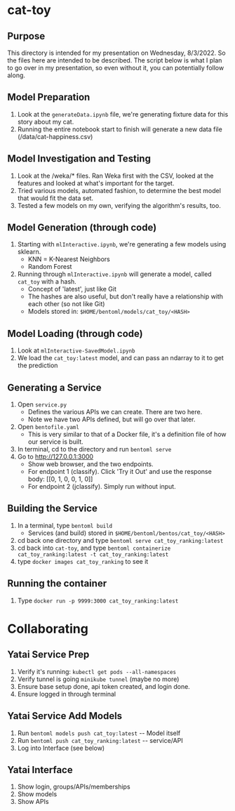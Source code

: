 # cat-toy

## Purpose

This directory is intended for my presentation on Wednesday, 8/3/2022.  So the files here are intended to be described. 
The script below is what I plan to go over in my presentation, so even without it, you can potentially follow along.

## Model Preparation

1. Look at the `generateData.ipynb` file, we're generating fixture data for this story about my cat.
2. Running the entire notebook start to finish will generate a new data file (/data/cat-happiness.csv)

## Model Investigation and Testing

1. Look at the /weka/* files.  Ran Weka first with the CSV, looked at the features and looked at what's important for the target.
2. Tried various models, automated fashion, to determine the best model that would fit the data set.
3. Tested a few models on my own, verifying the algorithm's results, too.

## Model Generation (through code)

1. Starting with `mlInteractive.ipynb`, we're generating a few models using sklearn.
   - KNN = K-Nearest Neighbors
   - Random Forest
2. Running through `mlInteractive.ipynb` will generate a model, called `cat_toy` with a hash.
   - Concept of 'latest', just like Git
   - The hashes are also useful, but don't really have a relationship with each other (so not like Git)
   - Models stored in: `$HOME/bentoml/models/cat_toy/<HASH>`

## Model Loading (through code)

1. Look at `mlInteractive-SavedModel.ipynb`
2. We load the `cat_toy:latest` model, and can pass an ndarray to it to get the prediction

## Generating a Service

1. Open `service.py`
   - Defines the various APIs we can create.  There are two here.
   - Note we have two APIs defined, but will go over that later.
2. Open `bentofile.yaml`
   - This is very similar to that of a Docker file, it's a definition file of how our service is built.
3. In terminal, cd to the directory and run `bentoml serve`
4. Go to http://127.0.0.1:3000
   - Show web browser, and the two endpoints.
   - For endpoint 1 (classify).  Click 'Try it Out' and use the response body: [[0, 1, 0, 0, 1, 0]]
   - For endpoint 2 (jclassify). Simply run without input.

## Building the Service

1. In a terminal, type `bentoml build`
   - Services (and build) stored in `$HOME/bentoml/bentos/cat_toy/<HASH>`
2. cd back one directory and type `bentoml serve cat_toy_ranking:latest`
3. cd back into `cat-toy`, and type `bentoml containerize cat_toy_ranking:latest -t cat_toy_ranking:latest`
4. type `docker images cat_toy_ranking` to see it

## Running the container

1. Type `docker run -p 9999:3000 cat_toy_ranking:latest`

# Collaborating

## Yatai Service Prep

1. Verify it's running: `kubectl get pods --all-namespaces`
2. Verify tunnel is going `minikube tunnel` (maybe no more)
3. Ensure base setup done, api token created, and login done.
4. Ensure logged in through terminal

## Yatai Service Add Models
1. Run  `bentoml models push cat_toy:latest` -- Model itself
2. Run `bentoml push cat_toy_ranking:latest` -- service/API
3. Log into Interface (see below)

## Yatai Interface
1. Show login, groups/APIs/memberships
2. Show models
3. Show APIs